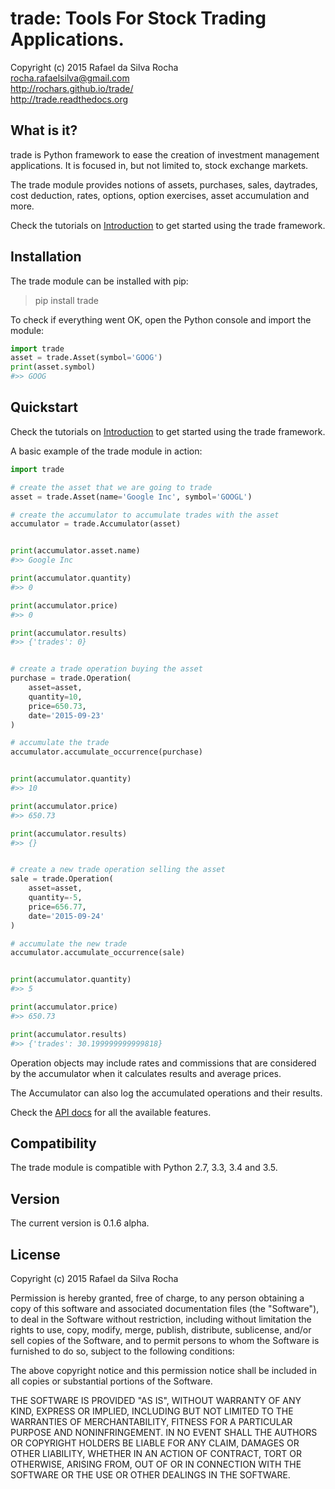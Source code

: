 # trade: Tools For Stock Trading Applications.
Copyright (c) 2015 Rafael da Silva Rocha  
rocha.rafaelsilva@gmail.com  
http://rochars.github.io/trade/  
http://trade.readthedocs.org  


## What is it?
trade is Python framework to ease the creation of investment management
applications. It is focused in, but not limited to, stock exchange markets.

The trade module provides notions of assets, purchases, sales, daytrades,
cost deduction, rates, options, option exercises, asset accumulation and more.

Check the tutorials on [Introduction](introduction) to get started using
the trade framework.


## Installation
The trade module can be installed with pip:

> pip install trade

To check if everything went OK, open the Python console and import the module:

```python
import trade
asset = trade.Asset(symbol='GOOG')
print(asset.symbol)
#>> GOOG
```


## Quickstart

Check the tutorials on [Introduction](introduction) to get started using
the trade framework.

A basic example of the trade module in action:

```python
import trade

# create the asset that we are going to trade
asset = trade.Asset(name='Google Inc', symbol='GOOGL')

# create the accumulator to accumulate trades with the asset
accumulator = trade.Accumulator(asset)


print(accumulator.asset.name)
#>> Google Inc

print(accumulator.quantity)
#>> 0

print(accumulator.price)
#>> 0

print(accumulator.results)
#>> {'trades': 0}


# create a trade operation buying the asset
purchase = trade.Operation(
    asset=asset,
    quantity=10,
    price=650.73,
    date='2015-09-23'
)

# accumulate the trade
accumulator.accumulate_occurrence(purchase)


print(accumulator.quantity)
#>> 10

print(accumulator.price)
#>> 650.73

print(accumulator.results)
#>> {}


# create a new trade operation selling the asset
sale = trade.Operation(
    asset=asset,
    quantity=-5,
    price=656.77,
    date='2015-09-24'
)

# accumulate the new trade
accumulator.accumulate_occurrence(sale)


print(accumulator.quantity)
#>> 5

print(accumulator.price)
#>> 650.73

print(accumulator.results)
#>> {'trades': 30.199999999999818}
```

Operation objects may include rates and commissions that are considered by the
accumulator when it calculates results and average prices.

The Accumulator can also log the accumulated operations and their results.

Check the [API docs](api) for all the available features.


## Compatibility
The trade module is compatible with Python 2.7, 3.3, 3.4 and 3.5.


## Version
The current version is 0.1.6 alpha.


## License
Copyright (c) 2015 Rafael da Silva Rocha

Permission is hereby granted, free of charge, to any person obtaining a copy
of this software and associated documentation files (the "Software"), to deal
in the Software without restriction, including without limitation the rights
to use, copy, modify, merge, publish, distribute, sublicense, and/or sell
copies of the Software, and to permit persons to whom the Software is
furnished to do so, subject to the following conditions:

The above copyright notice and this permission notice shall be included in
all copies or substantial portions of the Software.

THE SOFTWARE IS PROVIDED "AS IS", WITHOUT WARRANTY OF ANY KIND, EXPRESS OR
IMPLIED, INCLUDING BUT NOT LIMITED TO THE WARRANTIES OF MERCHANTABILITY,
FITNESS FOR A PARTICULAR PURPOSE AND NONINFRINGEMENT. IN NO EVENT SHALL THE
AUTHORS OR COPYRIGHT HOLDERS BE LIABLE FOR ANY CLAIM, DAMAGES OR OTHER
LIABILITY, WHETHER IN AN ACTION OF CONTRACT, TORT OR OTHERWISE, ARISING FROM,
OUT OF OR IN CONNECTION WITH THE SOFTWARE OR THE USE OR OTHER DEALINGS IN
THE SOFTWARE.
